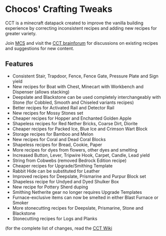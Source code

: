 # Chocos' Crafting Tweaks

CCT is a minecraft datapack created to improve the vanilla building experience by correcting inconsistent recipes and adding new recipes for greater variety.

Join [MCS](https://discord.com/invite/NtVxyW5) and visit the [CCT brainforum](https://discord.com/channels/308744621616529410/1243802341824663602) for discussions on existing recipes and suggestions for new content.

## Features
- Consistent Stair, Trapdoor, Fence, Fence Gate, Pressure Plate and Sign yield
- New recipes for Boat with Chest, Minecart with Workbench and Dispenser (allows stacking)
- Deepslate and Blackstone can be used completely interchangeably with Stone (for Cobbled, Smooth and Chiseled variants recipes)
- Better recipes for Activated Rail and Detector Rail
- New recipes for Mossy Stones set
- Cheaper recipes for Hopper and Enchanted Golden Apple
- Shapeless recipes for Red Nether Bricks, Coarse Dirt, Diorite
- Cheaper recipes for Packed Ice, Blue Ice and Crimson Wart Block
- Storage recipes for Bamboo and Melon
- New recipes for Coral and Dead Coral Blocks
- Shapeless recipes for Bread, Cookie, Paper
- More recipes for dyes from flowers, other dyes and smelting
- Increased Button, Lever, Tripwire Hook, Carpet, Candle, Lead yield
- String from Cobwebs (removed Bedrock Edition recipe)
- Cheaper recipes for Upgrade/Smithing Template 
- Rabbit Hide can be substituted for Leather
- Improved recipes for Deepslate, Prismarine and Purpur Block set
- Shapeless recipe for Undyed and Dyed Shulker Box
- New recipe for Pottery Sherd duping
- Smithing Netherite gear no longer requires Upgrade Templates
- Furnace-exclusive items can now be smelted in either Blast Furnace or Smoker
- More stonecutting recipes for Deepslate, Prismarine, Stone and Blackstone
- Stonecutting recipes for Logs and Planks

(for the complete list of changes, read the [CCT Wiki](https://github.com/mygazthehealer/chocos-crafting-tweaks/blob/main/RECIPE.md)
